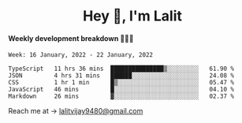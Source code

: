 <h1 align="center">Hey 👋, I'm Lalit</h1>

#### Weekly development breakdown 👨🏻‍💻
<!--START_SECTION:waka-->
```text
Week: 16 January, 2022 - 22 January, 2022

TypeScript   11 hrs 36 mins  ███████████████▒░░░░░░░░░   61.90 % 
JSON         4 hrs 31 mins   ██████░░░░░░░░░░░░░░░░░░░   24.08 % 
CSS          1 hr 1 min      █▒░░░░░░░░░░░░░░░░░░░░░░░   05.47 % 
JavaScript   46 mins         █░░░░░░░░░░░░░░░░░░░░░░░░   04.10 % 
Markdown     26 mins         ▓░░░░░░░░░░░░░░░░░░░░░░░░   02.37 % 
```
<!--END_SECTION:waka-->

Reach me at → lalitvijay9480@gmail.com
